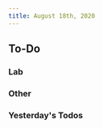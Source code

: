 ```yaml
---
title: August 18th, 2020
---
```


## **To-Do**
### **Lab**
#### 

### **Other**
#### 

### **Yesterday's Todos**
